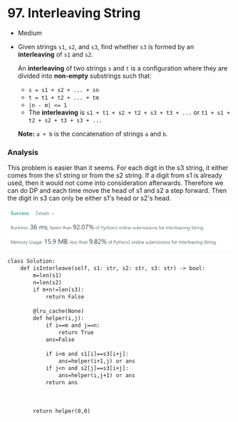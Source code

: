 # 97. Interleaving String

* Medium
*   Given strings `s1`, `s2`, and `s3`, find whether `s3` is formed by an **interleaving** of `s1` and `s2`.

    An **interleaving** of two strings `s` and `t` is a configuration where they are divided into **non-empty** substrings such that:

    * `s = s1 + s2 + ... + sn`
    * `t = t1 + t2 + ... + tm`
    * `|n - m| <= 1`
    * The **interleaving** is `s1 + t1 + s2 + t2 + s3 + t3 + ...` or `t1 + s1 + t2 + s2 + t3 + s3 + ...`

    **Note:** `a + b` is the concatenation of strings `a` and `b`.

### Analysis&#x20;

This problem is easier than it seems. For each digit in the s3 string, it either comes from the s1 string or from the s2 string. If a digit from s1 is already used, then it would not come into consideration afterwards. Therefore we can do DP and each time move the head of s1 and s2 a step forward. Then the digit in s3 can only be either s1's head or s2's head.&#x20;

![](<../../../.gitbook/assets/image (14) (1).png>)

```
class Solution:
    def isInterleave(self, s1: str, s2: str, s3: str) -> bool:
        m=len(s1)
        n=len(s2)
        if m+n!=len(s3):
            return False

        @lru_cache(None)
        def helper(i,j):
            if i==m and j==n:
                return True
            ans=False
            
            if i<m and s1[i]==s3[i+j]:
                ans=helper(i+1,j) or ans
            if j<n and s2[j]==s3[i+j]:
                ans=helper(i,j+1) or ans
            return ans 
        
        
        
        return helper(0,0)
```

